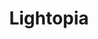 ---
order: 7
title: Lightopia
description: Lightopia is a web project designed to create a visually appealing light-themed experience. Developed using HTML, CSS, and JavaScript, it serves as an example of creative web design and interaction.
live: https://pgmgent-atwork-1.github.io/opdracht-1-lightopia-pgm-benobira/
repo: https://github.com/pgm-benobira/lightopia
projectTags:
    - HTML
    - CSS
    - JavaScript
thumbnail: lightopia.webp
---